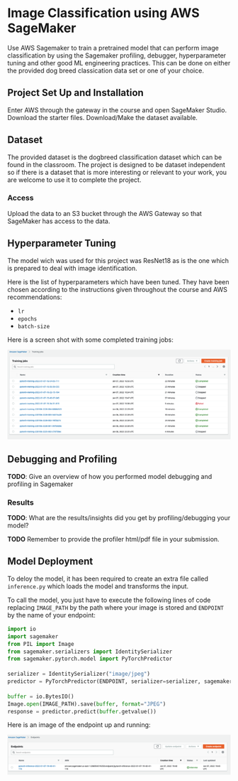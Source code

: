 # Image Classification using AWS SageMaker

Use AWS Sagemaker to train a pretrained model that can perform image classification by using the Sagemaker profiling, debugger, hyperparameter tuning and other good ML engineering practices. This can be done on either the provided dog breed classication data set or one of your choice.

## Project Set Up and Installation
Enter AWS through the gateway in the course and open SageMaker Studio. 
Download the starter files.
Download/Make the dataset available. 

## Dataset
The provided dataset is the dogbreed classification dataset which can be found in the classroom.
The project is designed to be dataset independent so if there is a dataset that is more interesting or relevant to your work, you are welcome to use it to complete the project.

### Access
Upload the data to an S3 bucket through the AWS Gateway so that SageMaker has access to the data. 

## Hyperparameter Tuning

The model wich was used for this project was ResNet18 as is the one which is prepared to deal with image identification. 

Here is the list of hyperparameters which have been tuned. They have been chosen according to the instructions given throughout the course and AWS recommendations:

* `lr`
* `epochs`
* `batch-size`

Here is a screen shot with some completed training jobs:

![Endpoint Running](./screenshots/completed_training_jobs.png)

## Debugging and Profiling
**TODO**: Give an overview of how you performed model debugging and profiling in Sagemaker

### Results
**TODO**: What are the results/insights did you get by profiling/debugging your model?

**TODO** Remember to provide the profiler html/pdf file in your submission.


## Model Deployment
To deloy the model, it has been required to create an extra file called `inference.py` which loads the model and transforms the input. 

To call the model, you just have to execute the following lines of code replacing `IMAGE_PATH` by the path where your image is stored and `ENDPOINT` by the name of your endpoint:

```python
import io
import sagemaker
from PIL import Image
from sagemaker.serializers import IdentitySerializer
from sagemaker.pytorch.model import PyTorchPredictor

serializer = IdentitySerializer("image/jpeg")
predictor = PyTorchPredictor(ENDPOINT, serializer=serializer, sagemaker_session=sagemaker.Session())

buffer = io.BytesIO()
Image.open(IMAGE_PATH).save(buffer, format="JPEG")
response = predictor.predict(buffer.getvalue())
```

Here is an image of the endpoint up and running:

![Endpoint Running](./screenshots/endpoint_running.png)
